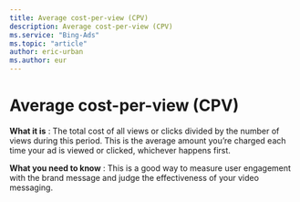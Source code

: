 ```yaml
---
title: Average cost-per-view (CPV)
description: Average cost-per-view (CPV)
ms.service: "Bing-Ads"
ms.topic: "article"
author: eric-urban
ms.author: eur
---
```


# Average cost-per-view (CPV)

**What it is** : The total cost of all views or clicks divided by the number of views during this period. This is the average amount you’re charged each time your ad is viewed or clicked, whichever happens first.

**What you need to know** : This is a good way to measure user engagement with the brand message and judge the effectiveness of your video messaging.


